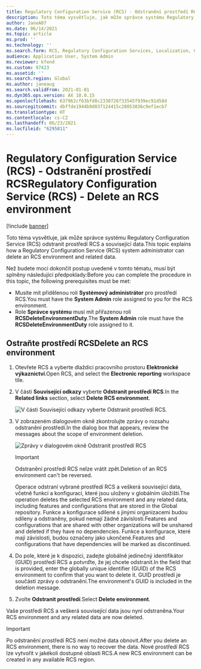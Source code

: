 ```yaml
---
title: Regulatory Configuration Service (RCS) - Odstranění prostředí RCS
description: Toto téma vysvětluje, jak může správce systému Regulatory Configuration Service (RCS) odstranit prostředí RCS a související data.
author: JaneA07
ms.date: 06/14/2021
ms.topic: article
ms.prod: ''
ms.technology: ''
ms.search.form: RCS, Regulatory Configuration Services, Localization, Global
audience: Application User, System Admin
ms.reviewer: kfend
ms.custom: 97423
ms.assetid: ''
ms.search.region: Global
ms.author: janeaug
ms.search.validFrom: 2021-01-01
ms.dyn365.ops.version: AX 10.0.15
ms.openlocfilehash: 637962cf63bfd8c2330726f33545f939ec91d58d
ms.sourcegitcommit: dbffde1944b9d037124415c28053036c9ef1ecb7
ms.translationtype: HT
ms.contentlocale: cs-CZ
ms.lasthandoff: 06/23/2021
ms.locfileid: "6295811"
---
```

# <a name="regulatory-configuration-service-rcs---delete-an-rcs-environment"></a><span data-ttu-id="5bed7-103">Regulatory Configuration Service (RCS) - Odstranění prostředí RCS</span><span class="sxs-lookup"><span data-stu-id="5bed7-103">Regulatory Configuration Service (RCS) - Delete an RCS environment</span></span>

[!include [banner](../includes/banner.md)]

<span data-ttu-id="5bed7-104">Toto téma vysvětluje, jak může správce systému Regulatory Configuration Service (RCS) odstranit prostředí RCS a související data.</span><span class="sxs-lookup"><span data-stu-id="5bed7-104">This topic explains how a Regulatory Configuration Service (RCS) system administrator can delete an RCS environment and related data.</span></span>

<span data-ttu-id="5bed7-105">Než budete moci dokončit postup uvedené v tomto tématu, musí být splněny následující předpoklady:</span><span class="sxs-lookup"><span data-stu-id="5bed7-105">Before you can complete the procedure in this topic, the following prerequisites must be met:</span></span>

- <span data-ttu-id="5bed7-106">Musíte mít přidělenou roli **Systémový administrátor** pro prostředí RCS.</span><span class="sxs-lookup"><span data-stu-id="5bed7-106">You must have the **System Admin** role assigned to you for the RCS environment.</span></span>
- <span data-ttu-id="5bed7-107">Role **Správce systému** musí mít přiřazenou roli **RCSDeleteEnvironmentDuty**.</span><span class="sxs-lookup"><span data-stu-id="5bed7-107">The **System Admin** role must have the **RCSDeleteEnvironmentDuty** role assigned to it.</span></span>

## <a name="delete-an-rcs-environment"></a><span data-ttu-id="5bed7-108">Ostraňte prostředí RCS</span><span class="sxs-lookup"><span data-stu-id="5bed7-108">Delete an RCS environment</span></span>

1. <span data-ttu-id="5bed7-109">Otevřete RCS a vyberte dlaždici pracovního prostoru **Elektronické výkaznictví**.</span><span class="sxs-lookup"><span data-stu-id="5bed7-109">Open RCS, and select the **Electronic reporting** workspace tile.</span></span>
2. <span data-ttu-id="5bed7-110">V části **Související odkazy** vyberte **Odstranit prostředí RCS**.</span><span class="sxs-lookup"><span data-stu-id="5bed7-110">In the **Related links** section, select **Delete RCS environment**.</span></span>

    ![V části Související odkazy vyberte Odstranit prostředí RCS.](media/01_RCS-Delete-Environ-Related-Link.PNG)

3. <span data-ttu-id="5bed7-112">V zobrazeném dialogovém okně zkontrolujte zprávy o rozsahu odstranění prostředí.</span><span class="sxs-lookup"><span data-stu-id="5bed7-112">In the dialog box that appears, review the messages about the scope of environment deletion.</span></span>

    ![Zprávy v dialogovém okně Odstranit prostředí RCS](media/01_RCS-Delete-Environ-Msg_noGUID.PNG)

    > [!IMPORTANT]
    > <span data-ttu-id="5bed7-114">Odstranění prostředí RCS nelze vrátit zpět.</span><span class="sxs-lookup"><span data-stu-id="5bed7-114">Deletion of an RCS environment can't be reversed.</span></span>
    >
    > <span data-ttu-id="5bed7-115">Operace odstraní vybrané prostředí RCS a veškerá související data, včetně funkcí a konfigurací, které jsou uloženy v globálním úložišti.</span><span class="sxs-lookup"><span data-stu-id="5bed7-115">The operation deletes the selected RCS environment and any related data, including features and configurations that are stored in the Global repository.</span></span> <span data-ttu-id="5bed7-116">Funkce a konfigurace sdílené s jinými organizacemi budou sdíleny a odstraněny, pokud nemají žádné závislosti.</span><span class="sxs-lookup"><span data-stu-id="5bed7-116">Features and configurations that are shared with other organizations will be unshared and deleted if they have no dependencies.</span></span> <span data-ttu-id="5bed7-117">Funkce a konfigurace, které mají závislosti, budou označeny jako ukončené.</span><span class="sxs-lookup"><span data-stu-id="5bed7-117">Features and configurations that have dependencies will be marked as discontinued.</span></span>

4. <span data-ttu-id="5bed7-118">Do pole, které je k dispozici, zadejte globálně jedinečný identifikátor (GUID) prostředí RCS a potvrďte, že jej chcete odstranit.</span><span class="sxs-lookup"><span data-stu-id="5bed7-118">In the field that is provided, enter the globally unique identifier (GUID) of the RCS environment to confirm that you want to delete it.</span></span> <span data-ttu-id="5bed7-119">GUID prostředí je součástí zprávy o odstranění.</span><span class="sxs-lookup"><span data-stu-id="5bed7-119">The environment's GUID is included in the deletion message.</span></span>
5. <span data-ttu-id="5bed7-120">Zvolte **Odstranit prostředí**.</span><span class="sxs-lookup"><span data-stu-id="5bed7-120">Select **Delete environment**.</span></span>
    
<span data-ttu-id="5bed7-121">Vaše prostředí RCS a veškerá související data jsou nyní odstraněna.</span><span class="sxs-lookup"><span data-stu-id="5bed7-121">Your RCS environment and any related data are now deleted.</span></span>

> [!IMPORTANT]
> <span data-ttu-id="5bed7-122">Po odstranění prostředí RCS není možné data obnovit.</span><span class="sxs-lookup"><span data-stu-id="5bed7-122">After you delete an RCS environment, there is no way to recover the data.</span></span> <span data-ttu-id="5bed7-123">Nové prostředí RCS lze vytvořit v jakékoli dostupné oblasti RCS.</span><span class="sxs-lookup"><span data-stu-id="5bed7-123">A new RCS environment can be created in any available RCS region.</span></span>

